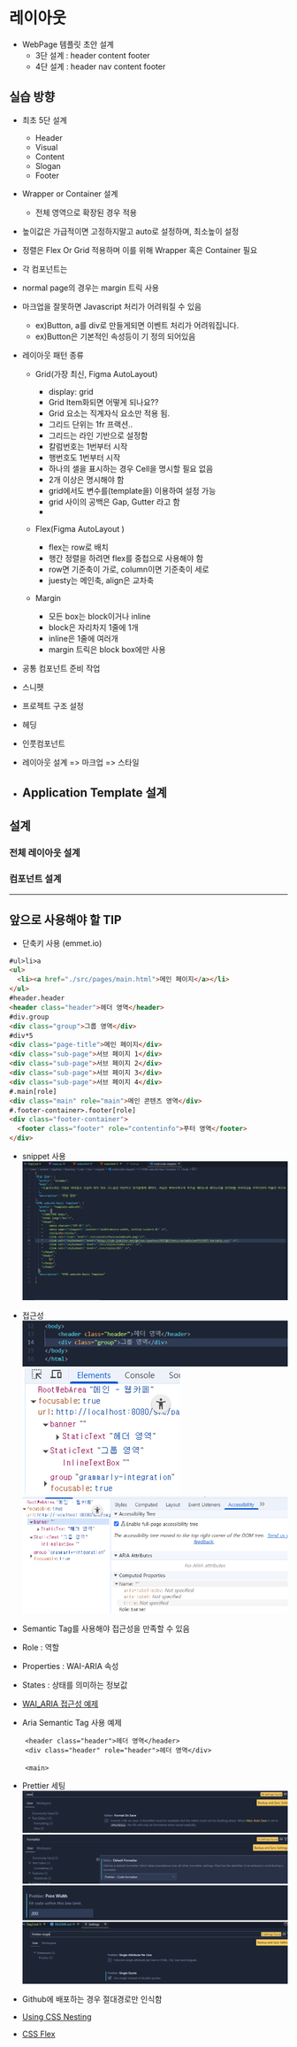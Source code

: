 # 레이아웃

- WebPage 템플릿 초안 설계
  - 3단 설계 : header content footer
  - 4단 설계 : header nav content footer

## 실습 방향

- 최초 5단 설계
  - Header
  - Visual
  - Content
  - Slogan
  - Footer
- Wrapper or Container 설계
  - 전체 영역으로 확장된 경우 적용
- 높이값은 가급적이면 고정하지말고 auto로 설정하며, 최소높이 설정
- 정렬은 Flex Or Grid 적용하며 이를 위해 Wrapper 혹은 Container 필요
- 각 컴포넌트는
- normal page의 경우는 margin 트릭 사용
- 마크업을 잘못하면 Javascript 처리가 어려워질 수 있음
  - ex)Button, a를 div로 만들게되면 이벤트 처리가 어려워집니다.
  - ex)Button은 기본적인 속성등이 기 정의 되어있음
- 레이아웃 패턴 종류

  - Grid(가장 최신, Figma AutoLayout)

    - display: grid
    - Grid Item화되면 어떻게 되나요??
    - Grid 요소는 직계자식 요소만 적용 됨.
    - 그리드 단위는 1fr 프랙션..
    - 그리드는 라인 기반으로 설정함
    - 칼럼번호는 1번부터 시작
    - 행번호도 1번부터 시작
    - 하나의 셀을 표시하는 경우 Cell을 명시할 필요 없음
    - 2개 이상은 명시해야 함
    - grid에서도 변수를(template을) 이용하여 설정 가능
    - grid 사이의 공백은 Gap, Gutter 라고 함
    -

  - Flex(Figma AutoLayout )
    - flex는 row로 배치
    - 행간 정렬을 하려면 flex를 중첩으로 사용해야 함
    - row면 기준축이 가로, column이면 기준축이 세로
    - juesty는 메인축, align은 교차축
  - Margin
    - 모든 box는 block이거나 inline
    - block은 자리차지 1줄에 1개
    - inline은 1줄에 여러개
    - margin 트릭은 block box에만 사용

- 공통 컴포넌트 준비 작업
- 스니펫
- 프로젝트 구조 설정
- 헤딩
- 인풋컴포넌트

- 레이아웃 설계 => 마크업 => 스타일
- ## Application Template 설계

## 설계

### 전체 레이아웃 설계

### 컴포넌트 설계

---

## 앞으로 사용해야 할 TIP

- 단축키 사용 (emmet.io)

```html
#ul>li>a
<ul>
  <li><a href="./src/pages/main.html">메인 페이지</a></li>
</ul>
#header.header
<header class="header">헤더 영역</header>
#div.group
<div class="group">그룹 영역</div>
#div*5
<div class="page-title">메인 페이지</div>
<div class="sub-page">서브 페이지 1</div>
<div class="sub-page">서브 페이지 2</div>
<div class="sub-page">서브 페이지 3</div>
<div class="sub-page">서브 페이지 4</div>
#.main[role]
<div class="main" role="main">메인 콘텐츠 영역</div>
#.footer-container>.footer[role]
<div class="footer-container">
  <footer class="footer" role="contentinfo">푸터 영역</footer>
</div>
```

- snippet 사용
  ![alt text](image-2.png)

- 접근성
  ![alt text](image-3.png)
  ![alt text](image-4.png)
  ![alt text](image-5.png)
- Semantic Tag를 사용해야 접근성을 만족할 수 있음
- Role : 역할
- Properties : WAI-ARIA 속성
- States : 상태를 의미하는 정보값
- [WAI_ARIA 접근성 예제](https://www.w3.org/WAI/ARIA/apg/patterns/dialog-modal/examples/dialog/)
- Aria Semantic Tag 사용 예제

```
    <header class="header">헤더 영역</header>
    <div class="header" role="header">헤더 영역</div>

    <main>
```

- Prettier 세팅
  ![alt text](image-6.png)
  ![alt text](image-7.png)
  ![alt text](image-8.png)
  ![alt text](image-9.png)

- Github에 배포하는 경우 절대경로만 인식함

- [Using CSS Nesting](https://developer.mozilla.org/ko/docs/Web/CSS/CSS_nesting/Using_CSS_nesting)

- [CSS Flex](https://studiomeal.com/archives/197)

